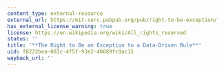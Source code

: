 ```yaml
---
content_type: external-resource
external_url: https://mit-serc.pubpub.org/pub/right-to-be-exception/
has_external_license_warning: true
license: https://en.wikipedia.org/wiki/All_rights_reserved
status: ''
title: '**The Right to Be an Exception to a Data-Driven Rule**'
uid: f8222bea-083c-4f5f-93e2-40689fc9ac15
wayback_url: ''
---
```

